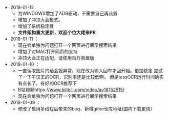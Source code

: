 + 2018-01-12
  +  为WINDOWS增加了ADB驱动，不需要自己再设置
  +  增加了冲顶大会模式。
  +  增加了系统稳定性
  +  **文件架构重大更新，欢迎个位大佬来PR**
+ 2018-01-11 ：
  +  现在会单独为问题打开一个网页进行展示搜索结果
  +  增加了对MAC打开网页的支持
  +  冲顶大会正在适配，请使用百万英雄版
+ 2018-01-10 ：
  + 一直读取图片的话会报异常，现在改为输入回车才回开始。更加稳定 尝试了一下午汉王的OCR，识别率还是比较低啊。 但是tessOCR运行时间确实有点长了。有好的OCR推荐下
  + B站视频https://www.bilibili.com/video/av18152515/
  + 现在会单独为问题打开一个网页进行展示搜索结果
+ 2018-01-09 ：
  + 修改了启用多线程后带来的bug，新增gitee仓库地址(国内下载更快）